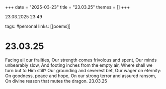 +++
date = "2025-03-23"
title = "23.03.25"
themes = []
+++

23.03.2025 23:49

tags: #personal
links: [[poems]]

# 23.03.25

Facing all our frailties,
Our strength comes frivolous and spent,
Our minds unbearably slow,
And footing inches from the empty air,
Where shall we turn but to Him still?
Our grounding and severest bet,
Our wager on eternity:
On goodness, peace and hope,
On our strong terror and assured ransom,
On divine reason that mutes the dragon.
23.03.25

